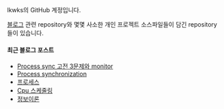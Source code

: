 lkwks의 GitHub 계정입니다.

[블로그](https://lkwks.github.io) 관련 repository와 몇몇 사소한 개인 프로젝트 소스파일들이 담긴 repository들이 있습니다.


#### 최근 블로그 포스트
<!-- BLOG-POST-LIST:START -->
- [Process sync 고전 3문제와 monitor](https://lkwks.github.io/os/2021/10/30/process-sync-%EA%B3%A0%EC%A0%84-3%EB%AC%B8%EC%A0%9C%EC%99%80-monitor.html)
- [Process synchronization](https://lkwks.github.io/os/2021/10/29/process-synchronization.html)
- [프로세스](https://lkwks.github.io/os/2021/10/28/%ED%94%84%EB%A1%9C%EC%84%B8%EC%8A%A4.html)
- [Cpu 스케줄링](https://lkwks.github.io/os/2021/10/28/CPU-%EC%8A%A4%EC%BC%80%EC%A4%84%EB%A7%81.html)
- [정보이론](https://lkwks.github.io/%EA%B8%B0%ED%83%80/2021/10/27/%EC%A0%95%EB%B3%B4%EC%9D%B4%EB%A1%A0.html)
<!-- BLOG-POST-LIST:END -->
  
<!--![Top Langs](https://github-readme-stats.vercel.app/api/top-langs/?username=lkwks)-->
